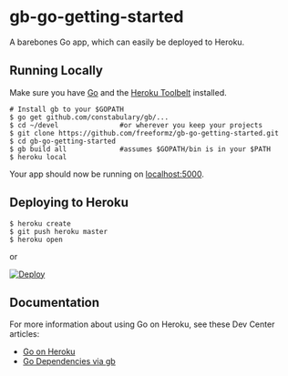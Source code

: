 
# gb-go-getting-started

A barebones Go app, which can easily be deployed to Heroku.  

## Running Locally

Make sure you have [Go](http://golang.org/doc/install) and the [Heroku Toolbelt](https://toolbelt.heroku.com/) installed.

```console
# Install gb to your $GOPATH
$ go get github.com/constabulary/gb/...
$ cd ~/devel               #or wherever you keep your projects
$ git clone https://github.com/freeformz/gb-go-getting-started.git
$ cd gb-go-getting-started
$ gb build all             #assumes $GOPATH/bin is in your $PATH
$ heroku local
```

Your app should now be running on [localhost:5000](http://localhost:5000/).

## Deploying to Heroku

```console
$ heroku create
$ git push heroku master
$ heroku open
```
or 

[![Deploy](https://www.herokucdn.com/deploy/button.png)](https://heroku.com/deploy)


## Documentation

For more information about using Go on Heroku, see these Dev Center articles:

- [Go on Heroku](https://devcenter.heroku.com/categories/go)
- [Go Dependencies via gb](https://devcenter.heroku.com/articles/go-dependencies-via-gb?preview=1)

